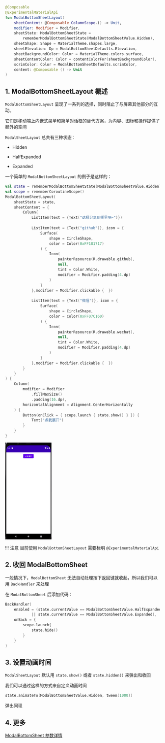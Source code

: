 ```kotlin
@Composable
@ExperimentalMaterialApi
fun ModalBottomSheetLayout(
    sheetContent: @Composable ColumnScope.() -> Unit,
    modifier: Modifier = Modifier,
    sheetState: ModalBottomSheetState =
        rememberModalBottomSheetState(ModalBottomSheetValue.Hidden),
    sheetShape: Shape = MaterialTheme.shapes.large,
    sheetElevation: Dp = ModalBottomSheetDefaults.Elevation,
    sheetBackgroundColor: Color = MaterialTheme.colors.surface,
    sheetContentColor: Color = contentColorFor(sheetBackgroundColor),
    scrimColor: Color = ModalBottomSheetDefaults.scrimColor,
    content: @Composable () -> Unit
)
```

## 1. ModalBottomSheetLayout 概述

`ModalBottomSheetLayout` 呈现了一系列的选择，同时阻止了与屏幕其他部分的互动。

它们是移动端上内嵌式菜单和简单对话框的替代方案，为内容、图标和操作提供了额外的空间


`ModalSheetLayout` 总共有三种状态：

* Hidden

* HalfExpanded

* Expanded


一个简单的 `ModalBottomSheetLayout` 的例子是这样的：

``` kotlin
val state = rememberModalBottomSheetState(ModalBottomSheetValue.Hidden)
val scope = rememberCoroutineScope()
ModalBottomSheetLayout(
    sheetState = state,
    sheetContent = {
        Column{
            ListItem(text = {Text("选择分享到哪里吧~")})

            ListItem(text = {Text("github")}, icon = {
                Surface(
                    shape = CircleShape,
                    color = Color(0xFF181717)
                ) {
                    Icon(
                        painterResource(R.drawable.github),
                        null,
                        tint = Color.White,
                        modifier = Modifier.padding(4.dp)
                    )
                }
            },modifier = Modifier.clickable {  })

            ListItem(text = {Text("微信")}, icon = {
                Surface(
                    shape = CircleShape,
                    color = Color(0xFF07C160)
                ) {
                    Icon(
                        painterResource(R.drawable.wechat),
                        null,
                        tint = Color.White,
                        modifier = Modifier.padding(4.dp)
                    )
                }
            },modifier = Modifier.clickable {  })
        }
    }
) {
    Column(
        modifier = Modifier
            .fillMaxSize()
            .padding(16.dp),
        horizontalAlignment = Alignment.CenterHorizontally
    ) {
        Button(onClick = { scope.launch { state.show() } }) {
            Text("点我展开")
        }
    }
}
```



<img src = "../../assets/layout/modalbottomsheetlayout/demo.gif" width = "30%" height = "30%">

!!! 注意
    目前使用 `ModalBottomSheetLayout` 需要标明 `@ExperimentalMaterialApi`


## 2. 收回 ModalBottomSheet

一般情况下，`ModalBottomSheet` 无法自动处理按下返回键就收起，所以我们可以用 `BackHandler` 来处理

在 `ModalBottomSheet` 后添加代码：

``` kotlin
BackHandler(
    enabled = (state.currentValue == ModalBottomSheetValue.HalfExpanded
            || state.currentValue == ModalBottomSheetValue.Expanded),
    onBack = {
        scope.launch{
            state.hide()
        }
    }
)
```


## 3. 设置动画时间

`ModalSheetLayout` 默认用 `state.show()` 或者 `state.hidden()` 来弹出和收回

我们可以通过这样的方式来自定义动画时间

``` kotlin
state.animateTo(ModalBottomSheetValue.Hidden, tween(1000))
```

弹出同理 



## 4. 更多

[ModalBottomSheet 参数详情](https://developer.android.com/reference/kotlin/androidx/compose/material/package-summary#ModalBottomSheetLayout(kotlin.Function1,androidx.compose.ui.Modifier,androidx.compose.material.ModalBottomSheetState,androidx.compose.ui.graphics.Shape,androidx.compose.ui.unit.Dp,androidx.compose.ui.graphics.Color,androidx.compose.ui.graphics.Color,androidx.compose.ui.graphics.Color,kotlin.Function0))
